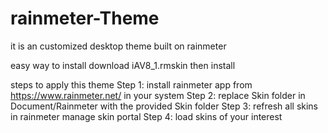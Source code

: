 # rainmeter-Theme
it is an customized desktop theme built on rainmeter

easy way to install
download iAV8_1.rmskin then install

steps to apply this theme
Step 1: install rainmeter app from https://www.rainmeter.net/ in your system
Step 2: replace Skin folder in Document/Rainmeter with the provided Skin folder
Step 3: refresh all skins in rainmeter manage skin portal
Step 4: load skins of your interest
